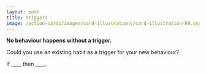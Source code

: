 ```yaml
---
layout: post
title: Triggers
image: /action-cards/images/card-illustrations/card-illustration-09.svg
---
```


**No behaviour happens without a trigger.**

Could you use an existing habit as a trigger for your new behaviour?

If ____ then ____.